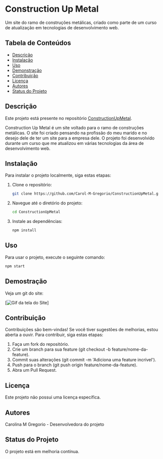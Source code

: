 # Construction Up Metal

Um site do ramo de construções metálicas, criado como parte de um curso de atualização em tecnologias de desenvolvimento web.

## Tabela de Conteúdos
- [Descrição](#descrição)
- [Instalação](#instalação)
- [Uso](#uso)
- [Demonstração](#demonstração)
- [Contribuição](#contribuição)
- [Licença](#licença)
- [Autores](#autores)
- [Status do Projeto](#status-do-projeto)

## Descrição

Este projeto está presente no repositório [ConstructionUpMetal](https://github.com/Carol-M-Gregorio/ConstructionUpMetal).

Construction Up Metal é um site voltado para o ramo de construções metálicas. O site foi criado pensando na profissão do meu marido e no desejo dele de ter um site para a empresa dele. O projeto foi desenvolvido durante um curso que me atualizou em várias tecnologias da área de desenvolvimento web.

## Instalação

Para instalar o projeto localmente, siga estas etapas:

1. Clone o repositório:
    ```sh
    git clone https://github.com/Carol-M-Gregorio/ConstructionUpMetal.git
    ```
2. Navegue até o diretório do projeto:
    ```sh
    cd ConstructionUpMetal
    ```
3. Instale as dependências:
    ```sh
    npm install
    ```

## Uso

Para usar o projeto, execute o seguinte comando:

```sh
npm start
```

## Demostração

Veja um git do site:

[![Gif da tela do Site](./assets/img/VideoSite.gif)]

## Contribuição

Contribuições são bem-vindas! Se você tiver sugestões de melhorias, estou aberta a ouvir. Para contribuir, siga estas etapas:

1. Faça um fork do repositório.
2. Crie um branch para sua feature (git checkout -b feature/nome-da-feature).
3. Commit suas alterações (git commit -m 'Adiciona uma feature incrível').
4. Push para o branch (git push origin feature/nome-da-feature).
5. Abra um Pull Request.

## Licença

Este projeto não possui uma licença específica.

## Autores

Carolina M Gregorio - Desenvolvedora do projeto

## Status do Projeto

O projeto está em melhoria contínua.

